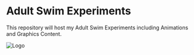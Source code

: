 # Adult Swim Experiments

This repository will host my Adult Swim Experiments including Animations and Graphics Content.

![Logo](https://upload.wikimedia.org/wikipedia/commons/thumb/7/7e/AdultSwim.svg/2000px-AdultSwim.svg.png)

